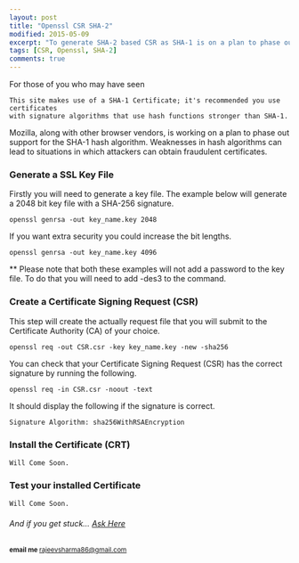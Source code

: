 ```yaml
---
layout: post
title: "Openssl CSR SHA-2"
modified: 2015-05-09
excerpt: "To generate SHA-2 based CSR as SHA-1 is on a plan to phase out"
tags: [CSR, Openssl, SHA-2]
comments: true
---
```


For those of you who may have seen 


    This site makes use of a SHA-1 Certificate; it's recommended you use certificates
    with signature algorithms that use hash functions stronger than SHA-1. 

Mozilla, along with other browser vendors, is working on a plan to phase out support for the SHA-1 hash algorithm.
Weaknesses in hash algorithms can lead to situations in which attackers can obtain fraudulent certificates.


### Generate a SSL Key File

Firstly you will need to generate a key  file. The example below will generate a 2048 bit key file with a SHA-256 signature.

    openssl genrsa -out key_name.key 2048 

If you want extra security you could increase the bit lengths.

    openssl genrsa -out key_name.key 4096

** Please note that both these examples will not add a password to the key file. To do that you will need to add -des3 to the command.

### Create a Certificate Signing Request (CSR)

 This step will create the actually request file that you will submit to the Certificate Authority (CA) of your choice.

    openssl req -out CSR.csr -key key_name.key -new -sha256

You can check that your Certificate Signing Request (CSR) has the correct signature by running the following.

    openssl req -in CSR.csr -noout -text

It should display the following if the signature is correct.

    Signature Algorithm: sha256WithRSAEncryption

### Install the Certificate (CRT)

    Will Come Soon.
    
### Test your installed Certificate

    Will Come Soon.

######  And if you get stuck… [Ask Here](http://stackoverflow.com/)

<sup> <b>email me </b>  [rajeevsharma86@gmail.com](#myfootnote1)</sup>